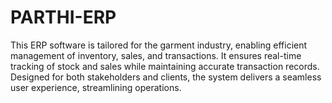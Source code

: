 # PARTHI-ERP
This ERP software is tailored for the garment industry, enabling efficient management of inventory, sales, and transactions. It ensures real-time tracking of stock and sales while maintaining accurate transaction records. Designed for both stakeholders and clients, the system delivers a seamless user experience, streamlining operations.
